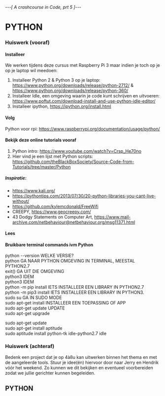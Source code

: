 *---[ A crashcourse in Code, prt 5 ]---*
# PYTHON
### Huiswerk (vooraf)
#### Installeer
We werken tijdens deze cursus met Raspberry Pi 3 maar indien je toch op je op je laptop wil meedoen:
  1. Installeer Python 2 & Python 3 op je laptop: https://www.python.org/downloads/release/python-2712/ &     https://www.python.org/downloads/release/python-360/
  2. Installeer Idle, een omgeving waarin je code kunt schrijven en uitvoeren: https://www.poftut.com/download-install-and-use-python-idle-editor/
  3. Installeer ipython, https://ipython.org/install.html

#### Volg
Python voor rpi: https://www.raspberrypi.org/documentation/usage/python/

#### Bekijk deze online tutorials vooraf
1. Python intro: https://www.youtube.com/watch?v=Crsp_He70no
2. Hier vind je een lijst met Python scripts: https://github.com/theBlackBoxSociety/Source-Code-from-Tutorials/tree/master/Python
##### Inspiratie: 
- https://www.kali.org/ 
- https://pythontips.com/2013/07/30/20-python-libraries-you-cant-live-without/ 
- https://github.com/kylemcdonald/FreeWifi
- CREEPY, https://www.geocreepy.com/
- 43 Dodgy Statements on Computer Art, https://www.mail-archive.com/netbehaviour@netbehaviour.org/msg11371.html
#### Lees
#### Bruikbare terminal commands ivm Python
python --version WELKE VERSIE? <br>
python GA NAAR PYTHON OMGEVING IN TERMINAL, MEESTAL PYTHON2.7<br>
exit() GA UIT DIE OMGEVING<br>
python3 IDEM<br>
python3 IDEM<br>
python -m pip install IETS INSTALLEER EEN LIBRARY IN PYTHON2.7<br>
python -m pip3 install IETS INSTALLEER EEN LIBRARY IN PYTHON3.<br>
sudo su GA IN SUDO MODE<br>
sudo apt-get install INSTALLEER EEN TOEPASSING OF APP<br>
sudo apt-get update UPDATE<br>
sudo apt-get upgrade<br>

sudo apt-get update<br>
sudo apt-get install aptitude<br>
sudo aptitude install python-tk idle-python2.7 idle <br> 


### Huiswerk (achteraf)
Bedenk een project dat je op 4à8u kan uitwerken binnen het thema en met de aangeleerde tools. Stuur je idee(ën) hiervoor door naar Jerry en Hendrik vóór het weekend. Zo kunnen we dit bekijken en eventueel voorbereiden zodat we jullie gerichter kunnen begeleiden.

## PYTHON
